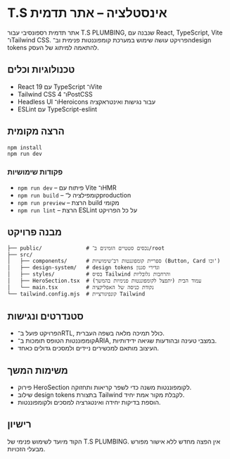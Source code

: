 # T.S אינסטלציה – אתר תדמית

אתר תדמית רספונסיבי עבור T.S PLUMBING, שנבנה עם React, TypeScript, Vite ו־Tailwind CSS. הפרויקט עושה שימוש במערכת קומפוננטות פנימית וב־design tokens להתאמה למיתוג של העסק.

## טכנולוגיות וכלים
- React 19 עם TypeScript ו־Vite
- Tailwind CSS 4 ו־PostCSS
- Headless UI ו־Heroicons עבור נגישות ואינטראקציה
- ESLint עם TypeScript-eslint

## הרצה מקומית
```bash
npm install
npm run dev
```

### פקודות שימושיות
- `npm run dev` – פיתוח עם Vite ו־HMR
- `npm run build` – קומפילציה ל־production
- `npm run preview` – הרצת build מקומי
- `npm run lint` – הרצת ESLint על כל הפרויקט

## מבנה פרויקט
```
├── public/              # נכסים סטטיים הזמינים ב־/root
├── src/
│   ├── components/      # ספריית קומפוננטות רב־שימושיות (Button, Card וכו')
│   ├── design-system/   # design tokens וגדירי סגנון
│   ├── styles/          # בסיס Tailwind והרחבות גלובליות
│   ├── HeroSection.tsx  # עמוד הבית (יתפצל לקומפוננטות פנימיות בהמשך)
│   └── main.tsx         # נקודת כניסה של האפליקציה
└── tailwind.config.mjs  # קונפיגורציית Tailwind
```

## סטנדרטים ונגישות
- הפרויקט פועל ב־RTL, כולל תמיכה מלאה בשפה העברית.
- קומפוננטות הטופס תומכות ב־ARIA, במצבי טעינה ובהודעות שגיאה ידידותיות.
- העיצוב מותאם למכשירים ניידים ולמסכים גדולים כאחד.

## משימות המשך
- פירוק HeroSection לקומפוננטות משנה כדי לשפר קריאות ותחזוקה.
- שילוב design tokens בתצורת Tailwind לקבלת מקור אמת יחיד.
- הוספת בדיקות יחידה ואינטגרציה למסכים ולקומפוננטות.

## רישיון
הקוד מיועד לשימוש פנימי של T.S PLUMBING. אין הפצה מחדש ללא אישור מפורש מבעלי הזכויות.

